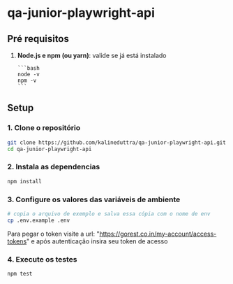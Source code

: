 # qa-junior-playwright-api

## Pré requisitos

1.  **Node.js e npm (ou yarn)**: valide se já está instalado

        ```bash
        node -v
        npm -v
        ```

## Setup

### 1. Clone o repositório

```bash
git clone https://github.com/kalineduttra/qa-junior-playwright-api.git
cd qa-junior-playwright-api
```

### 2. Instala as dependencias

```bash 
npm install
```

### 3. Configure os valores das variáveis de ambiente
```bash 
# copia o arquivo de exemplo e salva essa cópia com o nome de env
cp .env.example .env
```

Para pegar o token visite a url: "https://gorest.co.in/my-account/access-tokens" e após autenticação insira seu token de acesso


### 4. Execute os testes

```bash 
npm test
```
